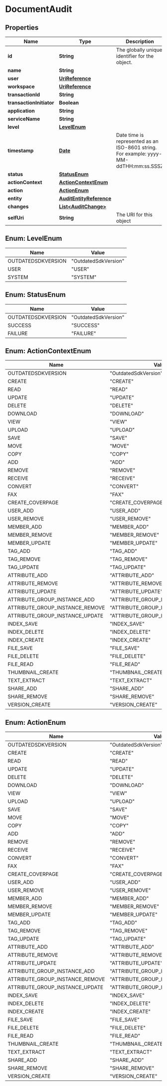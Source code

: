 
# DocumentAudit

## Properties
Name | Type | Description | Notes
------------ | ------------- | ------------- | -------------
**id** | **String** | The globally unique identifier for the object. |  [optional]
**name** | **String** |  |  [optional]
**user** | [**UriReference**](UriReference.md) |  |  [optional]
**workspace** | [**UriReference**](UriReference.md) |  |  [optional]
**transactionId** | **String** |  |  [optional]
**transactionInitiator** | **Boolean** |  |  [optional]
**application** | **String** |  |  [optional]
**serviceName** | **String** |  |  [optional]
**level** | [**LevelEnum**](#LevelEnum) |  |  [optional]
**timestamp** | [**Date**](Date.md) | Date time is represented as an ISO-8601 string. For example: yyyy-MM-ddTHH:mm:ss.SSSZ |  [optional]
**status** | [**StatusEnum**](#StatusEnum) |  |  [optional]
**actionContext** | [**ActionContextEnum**](#ActionContextEnum) |  |  [optional]
**action** | [**ActionEnum**](#ActionEnum) |  |  [optional]
**entity** | [**AuditEntityReference**](AuditEntityReference.md) |  |  [optional]
**changes** | [**List&lt;AuditChange&gt;**](AuditChange.md) |  |  [optional]
**selfUri** | **String** | The URI for this object |  [optional]


<a name="LevelEnum"></a>
## Enum: LevelEnum
Name | Value
---- | -----
OUTDATEDSDKVERSION | &quot;OutdatedSdkVersion&quot;
USER | &quot;USER&quot;
SYSTEM | &quot;SYSTEM&quot;


<a name="StatusEnum"></a>
## Enum: StatusEnum
Name | Value
---- | -----
OUTDATEDSDKVERSION | &quot;OutdatedSdkVersion&quot;
SUCCESS | &quot;SUCCESS&quot;
FAILURE | &quot;FAILURE&quot;


<a name="ActionContextEnum"></a>
## Enum: ActionContextEnum
Name | Value
---- | -----
OUTDATEDSDKVERSION | &quot;OutdatedSdkVersion&quot;
CREATE | &quot;CREATE&quot;
READ | &quot;READ&quot;
UPDATE | &quot;UPDATE&quot;
DELETE | &quot;DELETE&quot;
DOWNLOAD | &quot;DOWNLOAD&quot;
VIEW | &quot;VIEW&quot;
UPLOAD | &quot;UPLOAD&quot;
SAVE | &quot;SAVE&quot;
MOVE | &quot;MOVE&quot;
COPY | &quot;COPY&quot;
ADD | &quot;ADD&quot;
REMOVE | &quot;REMOVE&quot;
RECEIVE | &quot;RECEIVE&quot;
CONVERT | &quot;CONVERT&quot;
FAX | &quot;FAX&quot;
CREATE_COVERPAGE | &quot;CREATE_COVERPAGE&quot;
USER_ADD | &quot;USER_ADD&quot;
USER_REMOVE | &quot;USER_REMOVE&quot;
MEMBER_ADD | &quot;MEMBER_ADD&quot;
MEMBER_REMOVE | &quot;MEMBER_REMOVE&quot;
MEMBER_UPDATE | &quot;MEMBER_UPDATE&quot;
TAG_ADD | &quot;TAG_ADD&quot;
TAG_REMOVE | &quot;TAG_REMOVE&quot;
TAG_UPDATE | &quot;TAG_UPDATE&quot;
ATTRIBUTE_ADD | &quot;ATTRIBUTE_ADD&quot;
ATTRIBUTE_REMOVE | &quot;ATTRIBUTE_REMOVE&quot;
ATTRIBUTE_UPDATE | &quot;ATTRIBUTE_UPDATE&quot;
ATTRIBUTE_GROUP_INSTANCE_ADD | &quot;ATTRIBUTE_GROUP_INSTANCE_ADD&quot;
ATTRIBUTE_GROUP_INSTANCE_REMOVE | &quot;ATTRIBUTE_GROUP_INSTANCE_REMOVE&quot;
ATTRIBUTE_GROUP_INSTANCE_UPDATE | &quot;ATTRIBUTE_GROUP_INSTANCE_UPDATE&quot;
INDEX_SAVE | &quot;INDEX_SAVE&quot;
INDEX_DELETE | &quot;INDEX_DELETE&quot;
INDEX_CREATE | &quot;INDEX_CREATE&quot;
FILE_SAVE | &quot;FILE_SAVE&quot;
FILE_DELETE | &quot;FILE_DELETE&quot;
FILE_READ | &quot;FILE_READ&quot;
THUMBNAIL_CREATE | &quot;THUMBNAIL_CREATE&quot;
TEXT_EXTRACT | &quot;TEXT_EXTRACT&quot;
SHARE_ADD | &quot;SHARE_ADD&quot;
SHARE_REMOVE | &quot;SHARE_REMOVE&quot;
VERSION_CREATE | &quot;VERSION_CREATE&quot;


<a name="ActionEnum"></a>
## Enum: ActionEnum
Name | Value
---- | -----
OUTDATEDSDKVERSION | &quot;OutdatedSdkVersion&quot;
CREATE | &quot;CREATE&quot;
READ | &quot;READ&quot;
UPDATE | &quot;UPDATE&quot;
DELETE | &quot;DELETE&quot;
DOWNLOAD | &quot;DOWNLOAD&quot;
VIEW | &quot;VIEW&quot;
UPLOAD | &quot;UPLOAD&quot;
SAVE | &quot;SAVE&quot;
MOVE | &quot;MOVE&quot;
COPY | &quot;COPY&quot;
ADD | &quot;ADD&quot;
REMOVE | &quot;REMOVE&quot;
RECEIVE | &quot;RECEIVE&quot;
CONVERT | &quot;CONVERT&quot;
FAX | &quot;FAX&quot;
CREATE_COVERPAGE | &quot;CREATE_COVERPAGE&quot;
USER_ADD | &quot;USER_ADD&quot;
USER_REMOVE | &quot;USER_REMOVE&quot;
MEMBER_ADD | &quot;MEMBER_ADD&quot;
MEMBER_REMOVE | &quot;MEMBER_REMOVE&quot;
MEMBER_UPDATE | &quot;MEMBER_UPDATE&quot;
TAG_ADD | &quot;TAG_ADD&quot;
TAG_REMOVE | &quot;TAG_REMOVE&quot;
TAG_UPDATE | &quot;TAG_UPDATE&quot;
ATTRIBUTE_ADD | &quot;ATTRIBUTE_ADD&quot;
ATTRIBUTE_REMOVE | &quot;ATTRIBUTE_REMOVE&quot;
ATTRIBUTE_UPDATE | &quot;ATTRIBUTE_UPDATE&quot;
ATTRIBUTE_GROUP_INSTANCE_ADD | &quot;ATTRIBUTE_GROUP_INSTANCE_ADD&quot;
ATTRIBUTE_GROUP_INSTANCE_REMOVE | &quot;ATTRIBUTE_GROUP_INSTANCE_REMOVE&quot;
ATTRIBUTE_GROUP_INSTANCE_UPDATE | &quot;ATTRIBUTE_GROUP_INSTANCE_UPDATE&quot;
INDEX_SAVE | &quot;INDEX_SAVE&quot;
INDEX_DELETE | &quot;INDEX_DELETE&quot;
INDEX_CREATE | &quot;INDEX_CREATE&quot;
FILE_SAVE | &quot;FILE_SAVE&quot;
FILE_DELETE | &quot;FILE_DELETE&quot;
FILE_READ | &quot;FILE_READ&quot;
THUMBNAIL_CREATE | &quot;THUMBNAIL_CREATE&quot;
TEXT_EXTRACT | &quot;TEXT_EXTRACT&quot;
SHARE_ADD | &quot;SHARE_ADD&quot;
SHARE_REMOVE | &quot;SHARE_REMOVE&quot;
VERSION_CREATE | &quot;VERSION_CREATE&quot;



